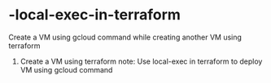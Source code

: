 # -local-exec-in-terraform
Create a VM using gcloud command while creating another VM using terraform
1. Create a VM using terraform
note: Use local-exec in terraform to deploy VM using gcloud command

